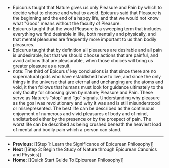 - Epicurus taught that Nature gives us only Pleasure and Pain by which to decide what to choose and what to avoid. Epicurus said that Pleasure is the beginning and the end of a happy life, and that we would not know what "Good" means without the faculty of Pleasure.
- Epicurus taught that the word Pleasure is a sweeping term that includes everything we find desirable in life, both mentally and physically, and that mental pleasures are frequently more important to us than bodily pleasures.
- Epicurus taught that by definition all pleasures are desirable and all pain is undesirable, but that we should choose actions that are painful, and avoid actions that are pleasurable, when those choices will bring us greater pleasure as a result.
- note: The third of Epicurus’ key conclusions is that since there are no supernatural gods who have established how to live, and since the only things in the universe that are eternal and unchanging are the atoms and void, it then follows that humans must look for guidance ultimately to the only faculty for choosing given by nature; Pleasure and Pain. These serve as Nature’s “stop” and “go” signals. Understanding why pleasure as the goal was revolutionary and why it was and is still misunderstood or misrepresented. The best life can be described as the continuous enjoyment of numerous and vivid pleasures of body and of mind, undisturbed either by the presence or by the prospect of pain. The worst life can be described as being crushed beneath the heaviest load of mental and bodily pain which a person can stand.
- ---
- **Previous**: [[Step 1:  Learn the Significance of Epicurean Philosophy]]
- **Next** [[Step 3:  Begin the Study of Nature through Epicurean Canonics and Physics]]
- **Home:** [[Quick Start Guide To Epicurean Philosophy]]